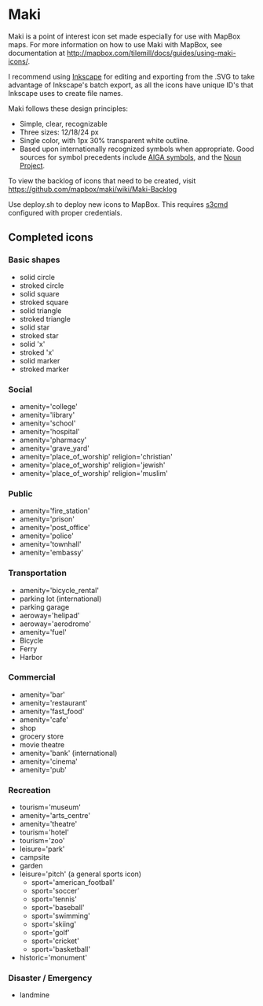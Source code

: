 # Maki 

Maki is a point of interest icon set made especially for use with MapBox maps. For more information on how to use Maki with MapBox, see documentation at http://mapbox.com/tilemill/docs/guides/using-maki-icons/.

I recommend using [Inkscape](http://inkscape.org/) for editing and exporting from the .SVG to take advantage of Inkscape's batch export, as all the icons have unique ID's that Inkscape uses to create file names. 

Maki follows these design principles:

- Simple, clear, recognizable
- Three sizes: 12/18/24 px
- Single color, with 1px 30% transparent white outline.
- Based upon internationally recognized symbols when appropriate. Good sources for symbol precedents include [AIGA symbols](http://www.aiga.org/symbol-signs/), and the [Noun Project](http://thenounproject.com/).

To view the backlog of icons that need to be created, visit https://github.com/mapbox/maki/wiki/Maki-Backlog

Use deploy.sh to deploy new icons to MapBox. This requires
[s3cmd](http://s3tools.org/s3cmd) configured with proper credentials.

## Completed icons


### Basic shapes

- solid circle
- stroked circle
- solid square
- stroked square
- solid triangle
- stroked triangle
- solid star
- stroked star
- solid 'x'
- stroked 'x'
- solid marker
- stroked marker

### Social
- amenity='college'
- amenity='library'
- amenity='school'
- amenity='hospital'
- amenity='pharmacy'
- amenity='grave_yard'
- amenity='place_of_worship' religion='christian'
- amenity='place_of_worship' religion='jewish'
- amenity='place_of_worship' religion='muslim'

### Public
- amenity='fire_station'
- amenity='prison'
- amenity='post_office'
- amenity='police'   
- amenity='townhall'
- amenity='embassy'

### Transportation
- amenity='bicycle_rental'  
- parking lot (international)
- parking garage
- aeroway='helipad'
- aeroway='aerodrome'
- amenity='fuel'
- Bicycle
- Ferry
- Harbor

### Commercial
- amenity='bar'
- amenity='restaurant'
- amenity='fast_food' 
- amenity='cafe'
- shop
- grocery store
- movie theatre
- amenity='bank' (international)
- amenity='cinema'
- amenity='pub'   

### Recreation
- tourism='museum'
- amenity='arts_centre'
- amenity='theatre'
- tourism='hotel'
- tourism='zoo'
- leisure='park'
- campsite
- garden
- leisure='pitch' (a general sports icon)
    - sport='american_football'
    - sport='soccer'
    - sport='tennis'
    - sport='baseball'
    - sport='swimming'
    - sport='skiing'
    - sport='golf'
    - sport='cricket'
    - sport='basketball'
- historic='monument'

### Disaster / Emergency

- landmine
